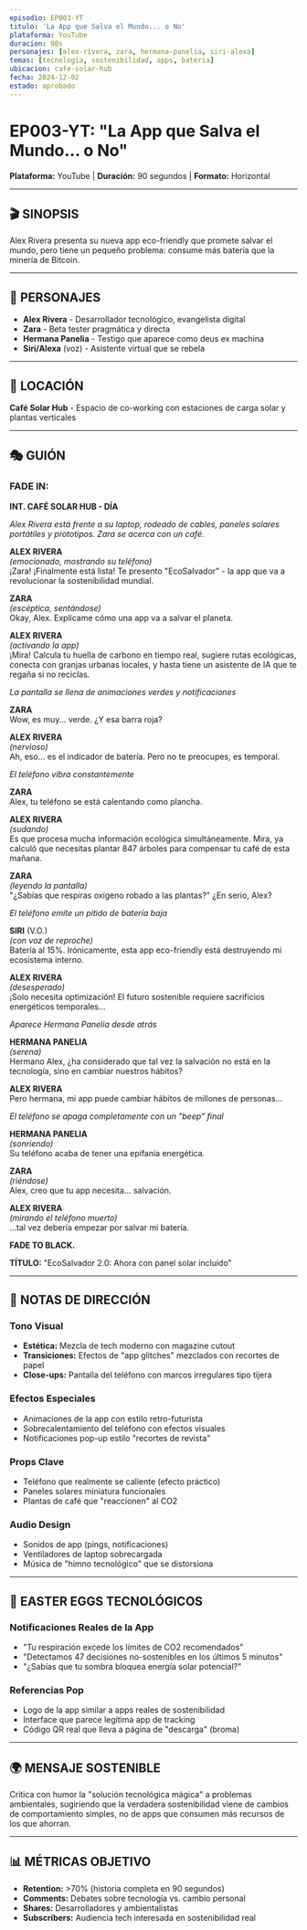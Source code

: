 ```yaml
---
episodio: EP003-YT
titulo: 'La App que Salva el Mundo... o No'
plataforma: YouTube
duracion: 90s
personajes: [alex-rivera, zara, hermana-panelia, siri-alexa]
temas: [tecnologia, sostenibilidad, apps, bateria]
ubicacion: cafe-solar-hub
fecha: 2024-12-02
estado: aprobado
---
```


# EP003-YT: "La App que Salva el Mundo... o No"

**Plataforma:** YouTube | **Duración:** 90 segundos | **Formato:** Horizontal

---

## 🎬 SINOPSIS

Alex Rivera presenta su nueva app eco-friendly que promete salvar el mundo, pero tiene un pequeño problema: consume más batería que la minería de Bitcoin.

---

## 👥 PERSONAJES

- **Alex Rivera** - Desarrollador tecnológico, evangelista digital
- **Zara** - Beta tester pragmática y directa
- **Hermana Panelia** - Testigo que aparece como deus ex machina
- **Siri/Alexa** (voz) - Asistente virtual que se rebela

---

## 📍 LOCACIÓN

**Café Solar Hub** - Espacio de co-working con estaciones de carga solar y plantas verticales

---

## 🎭 GUIÓN

### FADE IN:

**INT. CAFÉ SOLAR HUB - DÍA**

_Alex Rivera está frente a su laptop, rodeado de cables, paneles solares portátiles y prototipos. Zara se acerca con un café._

**ALEX RIVERA**  
_(emocionado, mostrando su teléfono)_  
¡Zara! ¡Finalmente está lista! Te presento "EcoSalvador" - la app que va a revolucionar la sostenibilidad mundial.

**ZARA**  
_(escéptica, sentándose)_  
Okay, Alex. Explícame cómo una app va a salvar el planeta.

**ALEX RIVERA**  
_(activando la app)_  
¡Mira! Calcula tu huella de carbono en tiempo real, sugiere rutas ecológicas, conecta con granjas urbanas locales, y hasta tiene un asistente de IA que te regaña si no reciclas.

_La pantalla se llena de animaciones verdes y notificaciones_

**ZARA**  
Wow, es muy... verde. ¿Y esa barra roja?

**ALEX RIVERA**  
_(nervioso)_  
Ah, eso... es el indicador de batería. Pero no te preocupes, es temporal.

_El teléfono vibra constantemente_

**ZARA**  
Alex, tu teléfono se está calentando como plancha.

**ALEX RIVERA**  
_(sudando)_  
Es que procesa mucha información ecológica simultáneamente. Mira, ya calculó que necesitas plantar 847 árboles para compensar tu café de esta mañana.

**ZARA**  
_(leyendo la pantalla)_  
"¿Sabías que respiras oxígeno robado a las plantas?" ¿En serio, Alex?

_El teléfono emite un pitido de batería baja_

**SIRI** (V.O.)  
_(con voz de reproche)_  
Batería al 15%. Irónicamente, esta app eco-friendly está destruyendo mi ecosistema interno.

**ALEX RIVERA**  
_(desesperado)_  
¡Solo necesita optimización! El futuro sostenible requiere sacrificios energéticos temporales...

_Aparece Hermana Panelia desde atrás_

**HERMANA PANELIA**  
_(serena)_  
Hermano Alex, ¿ha considerado que tal vez la salvación no está en la tecnología, sino en cambiar nuestros hábitos?

**ALEX RIVERA**  
Pero hermana, mi app puede cambiar hábitos de millones de personas...

_El teléfono se apaga completamente con un "beep" final_

**HERMANA PANELIA**  
_(sonriendo)_  
Su teléfono acaba de tener una epifanía energética.

**ZARA**  
_(riéndose)_  
Alex, creo que tu app necesita... salvación.

**ALEX RIVERA**  
_(mirando el teléfono muerto)_  
...tal vez debería empezar por salvar mi batería.

**FADE TO BLACK.**

**TÍTULO:** "EcoSalvador 2.0: Ahora con panel solar incluido"

---

## 🎥 NOTAS DE DIRECCIÓN

### Tono Visual

- **Estética:** Mezcla de tech moderno con magazine cutout
- **Transiciones:** Efectos de "app glitches" mezclados con recortes de papel
- **Close-ups:** Pantalla del teléfono con marcos irregulares tipo tijera

### Efectos Especiales

- Animaciones de la app con estilo retro-futurista
- Sobrecalentamiento del teléfono con efectos visuales
- Notificaciones pop-up estilo "recortes de revista"

### Props Clave

- Teléfono que realmente se caliente (efecto práctico)
- Paneles solares miniatura funcionales
- Plantas de café que "reaccionen" al CO2

### Audio Design

- Sonidos de app (pings, notificaciones)
- Ventiladores de laptop sobrecargada
- Música de "himno tecnológico" que se distorsiona

---

## 📱 EASTER EGGS TECNOLÓGICOS

### Notificaciones Reales de la App

- "Tu respiración excede los límites de CO2 recomendados"
- "Detectamos 47 decisiones no-sostenibles en los últimos 5 minutos"
- "¿Sabías que tu sombra bloquea energía solar potencial?"

### Referencias Pop

- Logo de la app similar a apps reales de sostenibilidad
- Interface que parece legítima app de tracking
- Código QR real que lleva a página de "descarga" (broma)

---

## 🌍 MENSAJE SOSTENIBLE

Critica con humor la "solución tecnológica mágica" a problemas ambientales, sugiriendo que la verdadera sostenibilidad viene de cambios de comportamiento simples, no de apps que consumen más recursos de los que ahorran.

---

## 📊 MÉTRICAS OBJETIVO

- **Retention:** >70% (historia completa en 90 segundos)
- **Comments:** Debates sobre tecnología vs. cambio personal
- **Shares:** Desarrolladores y ambientalistas
- **Subscribers:** Audiencia tech interesada en sostenibilidad real
